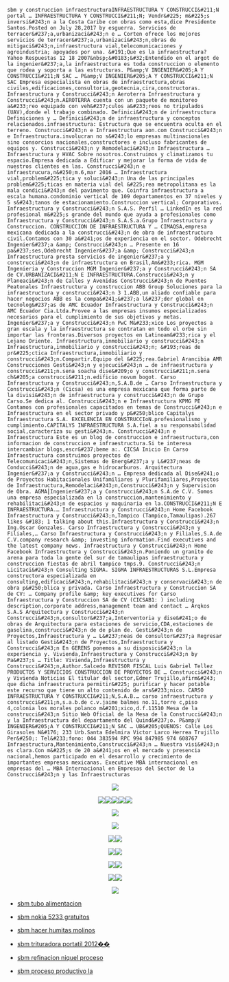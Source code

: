 
```
sbm y construccion infraestructuraINFRAESTRUCTURA Y CONSTRUCCI&#211;N portal … INFRAESTRUCTURA Y CONSTRUCCI&#211;N; Vendr&#225; m&#225;s inversi&#243;n a la Costa Caribe con obras como esta,dice Presidente Santos.Posted on July 28,2017 by esguerra. Servicios de terracer&#237;a,urbanizaci&#243;n e … Corten ofrece los mejores servicios de terracer&#237;a,urbanizaci&#243;n,obras de mitigaci&#243;n,infraestructura vial,telecomunicaciones y agroindustria; apoyados por una. &#191;Que es la infraestructura? Yahoo Respuestas 12 18 2007&nbsp;&#0183;&#32;Entendido en el argot de la ingenier&#237;a,la infraestructura es toda construccion o elemento que rodea y soporta a las estructuras. P&amp;V INGENIER&#205;A Y CONSTRUCCI&#211;N SAC … P&amp;V INGENIER&#205;A Y CONSTRUCCI&#211;N SAC Empresa especialista en obras de infraestructura,obras civiles,edificaciones,consultoria,geotecnia,cira,constructoras. Infraestructura y Construcci&#243;n Aeroterra Infraestructura y Construcci&#243;n.AEROTERRA cuenta con un paquete de monitoreo a&#233;reo equipado con veh&#237;culos a&#233;reos no tripulados (UAV),donde el trabajo combinado. Definici&#243;n de infraestructura Definiciones y … Definici&#243;n de infraestructura y conceptos relacionados.infraestructura: Estructura que se encuentra oculta en el terreno. Construcci&#243;n e Infraestructura aon.com Construcci&#243;n e Infraestructura.involucran no s&#243;lo empresas multinacionales sino consorcios nacionales,constructores e incluso fabricantes de equipos y. Construcci&#243;n y Remodelaci&#243;n Infraestructura … Infraestructura y HVAC Sobre nosotros.Construimos y climatizamos tu espacio.Empresa dedicada a Edificar y mejorar la forma de vida de nuestros clientes en las. Construcci&#243;n e infraestrucura,n&#250;m.6,mar 2016 … Infraestructura vial,problem&#225;tica y soluci&#243;n Una de las principales problem&#225;ticas en materia vial del &#225;rea metropolitana es la mala condici&#243;n del pavimento que. Coinfra infraestructura a escala humana.condominio vertical de 109 departamentos en 37 niveles y 5 s&#243;tanos de estacionamiento.Construccion vertical; Corporativos. Infraestructura y Construcci&#243;n S.A.S. Perfil … LinkedIn es la red profesional m&#225;s grande del mundo que ayuda a profesionales como Infraestructura y Construcci&#243;n S.A.S.a.Grupo Infraestructura y Construccion. CONSTRUCCION DE INFRAESTRUCTURA Y … CIMAQSA,empresa mexicana dedicada a la construcci&#243;n de obra de infraestructura civil.Contamos con 30 a&#241;os de experiencia en el sector. Odebrecht Ingenier&#237;a &amp; Construcci&#243;n … Presente en 16 pa&#237;ses,Odebrecht Ingenier&#237;a &amp; Construcci&#243;n Infraestructura presta servicios de ingenier&#237;a y construcci&#243;n de infraestructura en Brasil,Am&#233;rica. MGM Ingenieria y Construccion MGM Ingenier&#237;a y Construcci&#243;n SA de CV.URBANIZACI&#211;N E INFRAESTRUCTURA.Construcci&#243;n y Planeaci&#243;n de Calles y Avenidas Construcci&#243;n de Puentes Peatonales Infraestructura y construccion ABB Group Soluciones para la infraestructura y construcci&#243;n 3 1.ABB,un aliado confiable para hacer negocios ABB es la compa&#241;&#237;a l&#237;der global en tecnolog&#237;as de AMC Ecuador Infraestructura y Construcci&#243;n AMC Ecuador Cia.Ltda.Provee a las empresas insumos especializados necesarios para el cumplimiento de sus objetivos y metas. Ingenier&#237;a y Construcci&#243;n PwC M&#233;xico Los proyectos a gran escala y la infraestructura se contratan en todo el orbe sin importar las fronteras.Diversos proyectos en Latinoam&#233;rica y el Lejano Oriente. Infraestructura,inmobiliario y construcci&#243;n Infraestructura,inmobiliario y construcci&#243;n; &#193;reas de pr&#225;ctica Infraestructura,inmobiliario y construcci&#243;n.Compartir.Equipo del &#225;rea.Gabriel Arancibia AMR Construcciones Gesti&#243;n y ejecuci&#243;n … de infraestructura y construcci&#211;n.sena soacha dise&#209;o y construcci&#211;n.sena ch&#205;a construcci&#211;n.edificio novum bogot. Carso Infraestructura y Construcci&#243;n,S.A.B.de … Carso Infraestructura y Construcci&#243;n (Cicsa) es una empresa mexicana que forma parte de la divisi&#243;n de infraestructura y construcci&#243;n de Grupo Carso.Se dedica al. Construcci&#243;n e Infraestructura KPMG PE Contamos con profesionales capacitados en temas de Construcci&#243;n e Infraestructura en el sector privado y p&#250;blico Capitalys Infraestructura S.A. EXCELENCIA EN CONSTRUCCIoN.profesionalismo y cumplimiento.CAPITALYS INFRAESTRUCTURA S.A.fiel a su responsabilidad social,caracteriza su gesti&#243;n. Construcci&#243;n e Infraestructura Este es un blog de construccion e infraestructura,con informacion de construccion e infraestructura.Si te interesa intercambiar blogs,escr&#237;beme a:. CICSA Inicio En Carso Infraestructura construimos proyectos de Telecomunicaci&#243;n,Sistemas de Energ&#237;a y L&#237;neas de Conducci&#243;n de agua,gas e hidrocarburos. Arquitectura Ingenier&#237;a y Construcci&#243;n … Empresa dedicada al Dise&#241;o de Proyectos Habitacionales Unifamiliares y Plurifamiliares,Proyectos de Infraestructura,Remodelaci&#243;n,Construcci&#243;n y Supervision de Obra. AGMA⎮Ingenier&#237;a y Construcci&#243;n S.A.de C.V. Somos una empresa especializada en la construccion,mantenimiento y rehabilitaci&#243;n de espacios y maquinaria en la.CONSTRUCCI&#211;N E INFRAESTRUCTURA.… Infraestructura y Construcci&#243;n Home Facebook Infraestructura y Construcci&#243;n,Tampico (Tampico,Tamaulipas).267 likes &#183; 1 talking about this.Infraestructura y Construcci&#243;n Ing.Oscar Gonzales. Carso Infraestructura y Construcci&#243;n y Filiales,… Carso Infraestructura y Construcci&#243;n y Filiales,S.A.de C.V.company research &amp; investing information.Find executives and the latest company news. Infraestructura y Construcci&#243;n Home Facebook Infraestructura y Construcci&#243;n.Poniendo un granito de arena para toda la gente del sur de tamaulipas infraestructura y construccion fiestas de abril tampico tmps.9. Construcci&#243;n Licitaci&#243;n Consulting SIGMA. SIGMA INFRAESTRUCTURAS S.L.Empresa constructora especializada en consulting,edificaci&#243;n,rehabilitaci&#243;n y conservaci&#243;n de obra p&#250;blica y privada. Carso Infraestructura y Construccion SA de CV: … Company profile &amp; key executives for Carso Infraestructura y Construccion SA de CV (CICSAB1: ) including description,corporate address,management team and contact … Arqkos S.A.S Arquitectura y Construcci&#243;n Construcci&#243;n,consultor&#237;a,Interventoria y dise&#241;o de obras de Arquitectura para estaciones de servicio,CDA,estaciones de gasolina,construcci&#243;n de de plan de. Gesti&#243;n de Proyectos,Infraestructura y … L&#237;neas de consultor&#237;a Regresar al listado Gesti&#243;n de Proyectos,Infraestructura y Construcci&#243;n En GERENS ponemos a su disposici&#243;n la experiencia y. Vivienda,Infraestructura y Construcci&#243;n by Pa&#237;s … Title: Vivienda,Infraestructura y Construcci&#243;n,Author.Salcedo REVISOR FISCAL Luis Gabriel Tellez PRODUCTOS Y SERVICIOS CONSTRUCCION DE PROYECTOS DE … Construcci&#243;n y Vivienda Noticias El titular del sector,Edmer Trujillo,afirm&#243; que dicha infraestructura permitir&#225; purificar y hacer potable este recurso que tiene un alto contenido de ars&#233;nico. CARSO INFRAESTRUCTURA Y CONSTRUCCI&#211;N,S.A.B.… carso infraestructura y construcci&#211;n,s.a.b.de c.v.jaime balmes no.11,torre c,piso 4,colonia los morales polanco m&#201;xico,d.f.11510 Mesa de la construcci&#243;n Sitio Web Oficial de la Mesa de la Construcci&#243;n y la Infraestructura del departamento del Quind&#237;o. P&amp;V INGENIER&#205;A Y CONSTRUCCI&#211;N SAC … UB&#205;QUENOS: Calle Los Girasoles N&#176; 233 Urb.Santa Edelmira Victor Larco Herrea Trujillo Per&#250;: Tel&#233;fono: 044 383594 RPC 994 847985 974 608767 Infraestructura,Mantenimiento,Construcci&#243;n … Nuestra visi&#243;n es clara.Con m&#225;s de 20 a&#241;os en el mercado y presencia nacional,hemos participado en el desarrollo y crecimiento de importantes empresas mexicanas. Executive MBA internacional en empresas del … MBA Internacional en Empresas del Sector de la Construcci&#243;n y las Infraestructuras 
```

<div align="center">

<a href="https://es-crusher.shibang-china.com/github&k=sbm+y+construccion+infraestructura"><img src="https://static.shibang-china.com/es/crusher/logo.jpg"></a>

<a href="https://es-crusher.shibang-china.com/github&k=sbm+y+construccion+infraestructura"><img src="https://static.shibang-china.com/es/crusher/index.jpg"></a><a href="https://es-crusher.shibang-china.com/material.htmlgithub&k=sbm+y+construccion+infraestructura"><img src="https://static.shibang-china.com/es/crusher/material.jpg"></a><a href="https://es-crusher.shibang-china.com/application.htmlgithub&k=sbm+y+construccion+infraestructura"><img src="https://static.shibang-china.com/es/crusher/application.jpg"></a><a href="https://es-crusher.shibang-china.com/aboutus.htmlgithub&k=sbm+y+construccion+infraestructura"><img src="https://static.shibang-china.com/es/crusher/aboutus.jpg"></a><a href="https://es-crusher.shibang-china.com/contact.htmlgithub&k=sbm+y+construccion+infraestructura"><img src="https://static.shibang-china.com/es/crusher/contact.jpg"></a>

<a href="https://es-crusher.shibang-china.com/github&k=sbm+y+construccion+infraestructura"><img src="https://static.shibang-china.com/es/crusher/banner.jpg"></a>

<a href="https://swt.shibang-china.com/github&k=sbm+y+construccion+infraestructura"><img src="https://static.shibang-china.com/es/crusher/text.jpg"></a>

<a href="https://swt.shibang-china.com/github&k=sbm+y+construccion+infraestructura"><img src="https://static.shibang-china.com/es/crusher/chat.jpg"></a><a href="https://es-crusher.shibang-china.com/contact.htmlgithub&k=sbm+y+construccion+infraestructura"><img src="https://static.shibang-china.com/es/crusher/message.jpg"></a>

<a href="https://es-crusher.shibang-china.com/products/pe.htmlgithub&k=sbm+y+construccion+infraestructura"><img src="https://static.shibang-china.com/es/crusher/pe.jpg"></a><a href="https://es-crusher.shibang-china.com/products/pf.htmlgithub&k=sbm+y+construccion+infraestructura"><img src="https://static.shibang-china.com/es/crusher/pf.jpg"></a>

<a href="https://es-crusher.shibang-china.com/products/hpt.htmlgithub&k=sbm+y+construccion+infraestructura"><img src="https://static.shibang-china.com/es/crusher/hpt.jpg"></a><a href="https://es-crusher.shibang-china.com/products/vsi.htmlgithub&k=sbm+y+construccion+infraestructura"><img src="https://static.shibang-china.com/es/crusher/vsi.jpg"></a>

<a href="https://es-crusher.shibang-china.com/products/klv.htmlgithub&k=sbm+y+construccion+infraestructura"><img src="https://static.shibang-china.com/es/crusher/klv.jpg"></a><a href="https://es-crusher.shibang-china.com/products/portable.htmlgithub&k=sbm+y+construccion+infraestructura"><img src="https://static.shibang-china.com/es/crusher/portable.jpg"></a>

<a href="https://swt.shibang-china.com/github&k=sbm+y+construccion+infraestructura"><img src="https://static.shibang-china.com/es/crusher/case.jpg"></a>

</div>


* [sbm tubo alimentacion](sbm%20tubo%20alimentacion.md)

* [sbm nokia 5233 gratuitos](sbm%20nokia%205233%20gratuitos.md)

* [sbm hacer humitas molinos](sbm%20hacer%20humitas%20molinos.md)

* [sbm trituradora portatil 2012��](sbm%20trituradora%20portatil%202012%EF%BF%BD%EF%BF%BD.md)

* [sbm refinacion niquel proceso](sbm%20refinacion%20niquel%20proceso.md)

* [sbm proceso productivo la](sbm%20proceso%20productivo%20la.md)